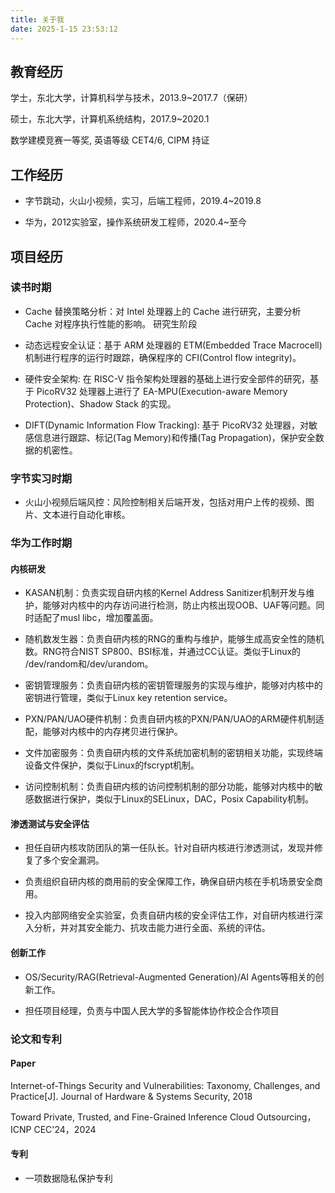 ```yaml
---
title: 关于我
date: 2025-1-15 23:53:12
---
```


## 教育经历

学士，东北大学，计算机科学与技术，2013.9~2017.7（保研）

硕士，东北大学，计算机系统结构，2017.9~2020.1

数学建模竞赛一等奖, 英语等级 CET4/6, CIPM 持证

## 工作经历

- 字节跳动，火山小视频，实习，后端工程师，2019.4~2019.8

- 华为，2012实验室，操作系统研发工程师，2020.4~至今

## 项目经历

### 读书时期

- Cache 替换策略分析：对 Intel 处理器上的 Cache 进行研究，主要分析 Cache 对程序执行性能的影响。
研究生阶段

- 动态远程安全认证：基于 ARM 处理器的 ETM(Embedded Trace Macrocell)机制进行程序的运行时跟踪，确保程序的 CFI(Control flow integrity)。

- 硬件安全架构: 在 RISC-V 指令架构处理器的基础上进行安全部件的研究，基于 PicoRV32 处理器上进行了 EA-MPU(Execution-aware Memory Protection)、Shadow Stack 的实现。

- DIFT(Dynamic Information Flow Tracking): 基于 PicoRV32 处理器，对敏感信息进行跟踪、标记(Tag Memory)和传播(Tag Propagation)，保护安全数据的机密性。

### 字节实习时期

- 火山小视频后端风控：风险控制相关后端开发，包括对用户上传的视频、图片、文本进行自动化审核。

### 华为工作时期

#### 内核研发

- KASAN机制：负责实现自研内核的Kernel Address Sanitizer机制开发与维护，能够对内核中的内存访问进行检测，防止内核出现OOB、UAF等问题。同时适配了musl libc，增加覆盖面。

- 随机数发生器：负责自研内核的RNG的重构与维护，能够生成高安全性的随机数。RNG符合NIST SP800、BSI标准，并通过CC认证。类似于Linux的 /dev/random和/dev/urandom。

- 密钥管理服务：负责自研内核的密钥管理服务的实现与维护，能够对内核中的密钥进行管理，类似于Linux key retention service。

- PXN/PAN/UAO硬件机制：负责自研内核的PXN/PAN/UAO的ARM硬件机制适配，能够对内核中的内存拷贝进行保护。

- 文件加密服务：负责自研内核的文件系统加密机制的密钥相关功能，实现终端设备文件保护，类似于Linux的fscrypt机制。

- 访问控制机制：负责自研内核的访问控制机制的部分功能，能够对内核中的敏感数据进行保护，类似于Linux的SELinux，DAC，Posix Capability机制。

#### 渗透测试与安全评估

- 担任自研内核攻防团队的第一任队长。针对自研内核进行渗透测试，发现并修复了多个安全漏洞。

- 负责组织自研内核的商用前的安全保障工作，确保自研内核在手机场景安全商用。

- 投入内部网络安全实验室，负责自研内核的安全评估工作，对自研内核进行深入分析，并对其安全能力、抗攻击能力进行全面、系统的评估。

#### 创新工作

- OS/Security/RAG(Retrieval-Augmented Generation)/AI Agents等相关的创新工作。

- 担任项目经理，负责与中国人民大学的多智能体协作校企合作项目

### 论文和专利

#### Paper

Internet-of-Things Security and Vulnerabilities: Taxonomy, Challenges, and Practice[J]. Journal of Hardware & Systems Security, 2018

Toward Private, Trusted, and Fine-Grained Inference Cloud Outsourcing，ICNP CEC'24，2024

#### 专利

- 一项数据隐私保护专利
